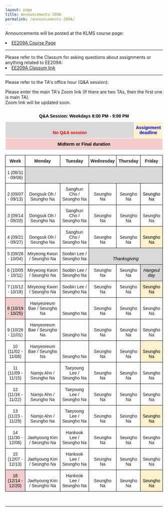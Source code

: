 ```yaml
---
layout: page
title: Announcements-209A
permalink: /announcements-209A/
---
```


Announcements will be posted at the KLMS course page:
<li class="toclevel-1"> <a href="http://klms.kaist.ac.kr/course/view.php?id=118849">EE209A Course Page</a><br>

<hr><p></p>
Please refer to the Classum for asking questions about assignments or anything related to EE209A:
<li class="toclevel-1"> <a href="http://www.classum.com/exgmmy">EE209A Classum link</a><br>


<hr><p></p>
Please refer to the TA's office hour (Q&A session):

Please enter the main TA's Zoom link (If there are two TAs, then the first one is main TA).
<br>
Zoom link will be updated soon.

<p></p>
<style type="text/css">
.tg  {border-collapse:collapse;border-spacing:0;}
.tg td{border-color:black;border-style:solid;border-width:1px;font-family:Arial, sans-serif;font-size:14px;
  overflow:hidden;padding:10px 5px;word-break:normal;}
.tg th{border-color:black;border-style:solid;border-width:1px;font-family:Arial, sans-serif;font-size:14px;
  font-weight:normal;overflow:hidden;padding:10px 5px;word-break:normal;}
.tg .tg-jj1b{border-color:#ffffff;font-weight:bold;text-align:center;vertical-align:bottom}
.tg .tg-zogh{background-color:#D9D9D9;border-color:#ffffff;color:#F00;font-weight:bold;text-align:center;vertical-align:bottom}
.tg .tg-gkci{background-color:#FFF2CC;border-color:#ffffff;color:#00F;font-weight:bold;text-align:center;vertical-align:bottom}
.tg .tg-7e90{background-color:#F4CCCC;border-color:#ffffff;font-weight:bold;text-align:center;vertical-align:bottom}
</style>
<table class="tg">
<colgroup>
<col style="width: 25px">
<col style="width: 25px">
<col style="width: 590px">
</colgroup>
<thead>
  <tr>
    <th class="tg-jj1b" colspan="6"><span style="font-weight:bold;color:#000">Q&amp;A Session: Weekdays 8:00 PM - 9:00 PM</span></th>
  </tr>
</thead>
<tbody>
  <tr>
    <td class="tg-zogh" colspan="3"><span style="font-weight:bold;color:#F00;background-color:#D9D9D9">No Q&amp;A session</span></td>
    <td class="tg-gkci" colspan="3"><span style="font-weight:bold;color:#00F;background-color:#FFF2CC">Assignment deadline</span></td>
  </tr>
  <tr>
    <td class="tg-7e90" colspan="6"><span style="font-weight:bold;color:#000;background-color:#F4CCCC">Midterm or Final duration</span></td>
  </tr>
</tbody>
</table>
<p></p>
<p></p>

<style type="text/css">
.tg  {border-collapse:collapse;border-spacing:0;}
.tg td{border-color:black;border-style:solid;border-width:1px;font-family:Arial, sans-serif;font-size:14px;
  overflow:hidden;padding:10px 5px;word-break:normal;}
.tg th{border-color:black;border-style:solid;border-width:1px;font-family:Arial, sans-serif;font-size:14px;
  font-weight:normal;overflow:hidden;padding:10px 5px;word-break:normal;}
.tg .tg-fnds{background-color:#FFF2CC;color:#000000;text-align:center;vertical-align:bottom}
.tg .tg-bobw{font-weight:bold;text-align:center;vertical-align:bottom}
.tg .tg-8d8j{text-align:center;vertical-align:bottom}
.tg .tg-u4qn{background-color:#D9D9D9;text-align:left;vertical-align:bottom}
.tg .tg-o3q7{color:#000000;text-align:center;vertical-align:bottom}
.tg .tg-pr7g{background-color:#D9D9D9;color:#000000;font-style:italic;text-align:center;vertical-align:bottom}
.tg .tg-eou6{background-color:#F4CCCC;color:#000000;text-align:center;vertical-align:bottom}
</style>
<table class="tg">
<thead>
  <tr>
    <th class="tg-bobw"><span style="font-weight:bold">Week</span></th>
    <th class="tg-bobw"><span style="font-weight:bold">Monday</span></th>
    <th class="tg-bobw"><span style="font-weight:bold">Tuesday</span></th>
    <th class="tg-bobw"><span style="font-weight:bold">Wednesday</span></th>
    <th class="tg-bobw"><span style="font-weight:bold">Thursday</span></th>
    <th class="tg-bobw"><span style="font-weight:bold">Friday</span></th>
  </tr>
</thead>
<tbody>
  <tr>
    <td class="tg-8d8j">1 (08/31 - 09/06)</td>
    <td class="tg-u4qn" colspan="5"></td>
  </tr>
  <tr>
    <td class="tg-8d8j">2 (09/07 - 09/13)</td>
    <td class="tg-8d8j">Dongsuk Oh / Seungho Na</td>
    <td class="tg-8d8j">Sanghun Cho / Seungho Na</td>
    <td class="tg-8d8j">Seungho Na</td>
    <td class="tg-8d8j">Seungho Na</td>
    <td class="tg-o3q7">Seungho Na</td>
  </tr>
  <tr>
    <td class="tg-8d8j">3 (09/14 - 09/20)</td>
    <td class="tg-8d8j">Dongsuk Oh / Seungho Na</td>
    <td class="tg-8d8j">Sanghun Cho / Seungho Na</td>
    <td class="tg-8d8j">Seungho Na</td>
    <td class="tg-8d8j">Seungho Na</td>
    <td class="tg-8d8j">Seungho Na</td>
  </tr>
  <tr>
    <td class="tg-8d8j">4 (09/21 - 09/27)</td>
    <td class="tg-8d8j">Dongsuk Oh / Seungho Na</td>
    <td class="tg-8d8j">Sanghun Cho / Seungho Na</td>
    <td class="tg-8d8j">Seungho Na</td>
    <td class="tg-8d8j">Seungho Na</td>
    <td class="tg-fnds"><span style="background-color:#FFF2CC">Seungho Na</span></td>
  </tr>
  <tr>
    <td class="tg-8d8j">5 (09/28 - 10/04)</td>
    <td class="tg-8d8j">Miryeong Kwon / Seungho Na</td>
    <td class="tg-8d8j">Soobin Lee / Seungho Na</td>
    <td class="tg-pr7g" colspan="3"><span style="font-style:italic;background-color:#D9D9D9">Thanksgiving</span></td>
  </tr>
  <tr>
    <td class="tg-8d8j">6 (10/05 - 10/11)</td>
    <td class="tg-8d8j">Miryeong Kwon / Seungho Na</td>
    <td class="tg-8d8j">Soobin Lee / Seungho Na</td>
    <td class="tg-8d8j">Seungho Na</td>
    <td class="tg-8d8j">Seungho Na</td>
    <td class="tg-pr7g"><span style="font-style:italic;background-color:#D9D9D9">Hangeul day</span></td>
  </tr>
  <tr>
    <td class="tg-8d8j">7 (10/12 - 10/18)</td>
    <td class="tg-8d8j">Miryeong Kwon / Seungho Na</td>
    <td class="tg-8d8j">Soobin Lee / Seungho Na</td>
    <td class="tg-8d8j">Seungho Na</td>
    <td class="tg-8d8j">Seungho Na</td>
    <td class="tg-fnds"><span style="background-color:#FFF2CC">Seungho Na</span></td>
  </tr>
  <tr>
    <td class="tg-eou6"><span style="background-color:#F4CCCC">8 (10/19 - 10/25)</span></td>
    <td class="tg-8d8j">Hanyeoreum Bae / Seungho Na</td>
    <td class="tg-8d8j">Seungho Na</td>
    <td class="tg-8d8j">Seungho Na</td>
    <td class="tg-8d8j">Seungho Na</td>
    <td class="tg-8d8j">Seungho Na</td>
  </tr>
  <tr>
    <td class="tg-8d8j">9 (10/26 - 11/01)</td>
    <td class="tg-8d8j">Hanyeoreum Bae / Seungho Na</td>
    <td class="tg-8d8j">Seungho Na</td>
    <td class="tg-8d8j">Seungho Na</td>
    <td class="tg-8d8j">Seungho Na</td>
    <td class="tg-8d8j">Seungho Na</td>
  </tr>
  <tr>
    <td class="tg-8d8j">10 (11/02 - 11/08)</td>
    <td class="tg-8d8j">Hanyeoreum Bae / Seungho Na</td>
    <td class="tg-8d8j">Seungho Na</td>
    <td class="tg-8d8j">Seungho Na</td>
    <td class="tg-8d8j">Seungho Na</td>
    <td class="tg-fnds"><span style="background-color:#FFF2CC">Seungho Na</span></td>
  </tr>
  <tr>
    <td class="tg-8d8j">11 (11/09 - 11/15)</td>
    <td class="tg-8d8j">Namjo Ahn / Seungho Na</td>
    <td class="tg-8d8j">Taeyoung Lee / Seungho Na</td>
    <td class="tg-8d8j">Seungho Na</td>
    <td class="tg-8d8j">Seungho Na</td>
    <td class="tg-8d8j">Seungho Na</td>
  </tr>
  <tr>
    <td class="tg-8d8j">12 (11/16 - 11/22)</td>
    <td class="tg-8d8j">Namjo Ahn / Seungho Na</td>
    <td class="tg-8d8j">Taeyoung Lee / Seungho Na</td>
    <td class="tg-8d8j">Seungho Na</td>
    <td class="tg-8d8j">Seungho Na</td>
    <td class="tg-8d8j">Seungho Na</td>
  </tr>
  <tr>
    <td class="tg-8d8j">13 (11/23 - 11/29)</td>
    <td class="tg-8d8j">Namjo Ahn / Seungho Na</td>
    <td class="tg-8d8j">Taeyoung Lee / Seungho Na</td>
    <td class="tg-8d8j">Seungho Na</td>
    <td class="tg-8d8j">Seungho Na</td>
    <td class="tg-fnds"><span style="background-color:#FFF2CC">Seungho Na</span></td>
  </tr>
  <tr>
    <td class="tg-8d8j">14 (11/30 - 12/06)</td>
    <td class="tg-8d8j">Jaehyoung Kim / Seungho Na</td>
    <td class="tg-8d8j">Hankook Lee / Seungho Na</td>
    <td class="tg-8d8j">Seungho Na</td>
    <td class="tg-8d8j">Seungho Na</td>
    <td class="tg-8d8j">Seungho Na</td>
  </tr>
  <tr>
    <td class="tg-8d8j">15 (12/07 - 12/13)</td>
    <td class="tg-8d8j">Jaehyoung Kim / Seungho Na</td>
    <td class="tg-8d8j">Hankook Lee / Seungho Na</td>
    <td class="tg-8d8j">Seungho Na</td>
    <td class="tg-8d8j">Seungho Na</td>
    <td class="tg-8d8j">Seungho Na</td>
  </tr>
  <tr>
    <td class="tg-eou6"><span style="background-color:#F4CCCC">16 (12/14 - 12/20)</span></td>
    <td class="tg-8d8j">Jaehyoung Kim / Seungho Na</td>
    <td class="tg-8d8j">Hankook Lee / Seungho Na</td>
    <td class="tg-8d8j">Seungho Na</td>
    <td class="tg-8d8j">Seungho Na</td>
    <td class="tg-fnds"><span style="background-color:#FFF2CC">Seungho Na</span></td>
  </tr>
</tbody>
</table>

<br>
<hr><p></p>
